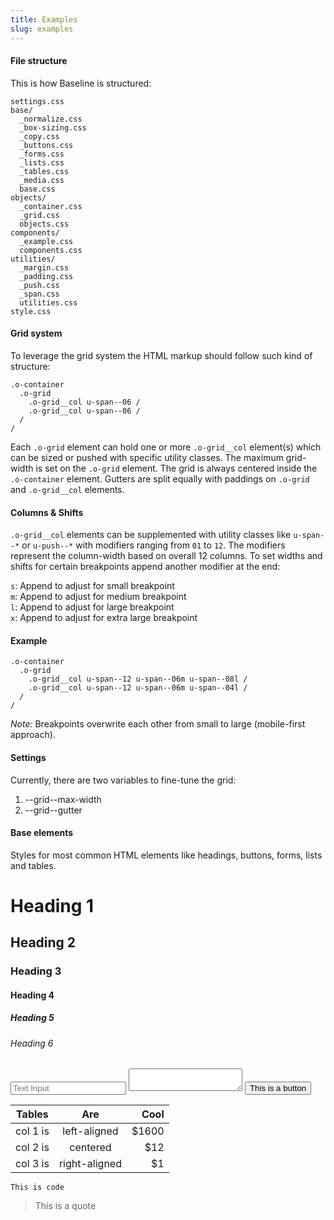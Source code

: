 ```yaml
---
title: Examples
slug: examples
---
```


<div class="c-faq">

<div class="c-faq__item">
<h4 class="c-faq__item-title">File structure</h4>
<div class="c-faq__item-content" markdown="1">

This is how Baseline is structured:

```
settings.css
base/
  _normalize.css
  _box-sizing.css
  _copy.css
  _buttons.css
  _forms.css
  _lists.css
  _tables.css
  _media.css
  base.css
objects/
  _container.css
  _grid.css
  objects.css
components/
  _example.css
  components.css
utilities/
  _margin.css
  _padding.css
  _push.css
  _span.css
  utilities.css
style.css
```

</div>
</div>

<div class="c-faq__item">
<h4 class="c-faq__item-title">Grid system</h4>
<div class="c-faq__item-content" markdown="1">

To leverage the grid system the HTML markup should follow such kind of structure:

```
.o-container
  .o-grid
    .o-grid__col u-span--06 /
    .o-grid__col u-span--06 /
  /
/
```

Each `.o-grid` element can hold one or more `.o-grid__col` element(s) which can be sized or pushed with specific utility classes. The maximum grid-width is set on the `.o-grid` element. The grid is always centered inside the `.o-container` element. Gutters are split equally with paddings on `.o-grid` and `.o-grid__col` elements.

#### Columns & Shifts

`.o-grid__col` elements can be supplemented with utility classes like `u-span--*` or `u-push--*` with modifiers ranging from `01` to `12`. The modifiers represent the column-width based on overall 12 columns. To set widths and shifts for certain breakpoints append another modifier at the end:

`s`: Append to adjust for small breakpoint  
`m`: Append to adjust for medium breakpoint  
`l`: Append to adjust for large breakpoint  
`x`: Append to adjust for extra large breakpoint

#### Example

```
.o-container
  .o-grid
    .o-grid__col u-span--12 u-span--06m u-span--08l /
    .o-grid__col u-span--12 u-span--06m u-span--04l /
  /
/
```

*Note:* Breakpoints overwrite each other from small to large (mobile-first approach).

#### Settings

Currently, there are two variables to fine-tune the grid:

1. --grid--max-width
2. --grid--gutter

</div>
</div>

<div class="c-faq__item">
<h4 class="c-faq__item-title">Base elements</h4>
<div class="c-faq__item-content" markdown="1">

Styles for most common HTML elements like headings, buttons, forms, lists and tables.

# Heading 1
## Heading 2
### Heading 3
#### Heading 4
##### Heading 5
###### Heading 6

<p>
<input type="text" placeholder="Text Input">
<textarea></textarea>
<button href="#">This is a button</button>
</p>

| Tables   |      Are      |  Cool |
|----------|:-------------:|------:|
| col 1 is |  left-aligned | $1600 |
| col 2 is |    centered   |   $12 |
| col 3 is | right-aligned |    $1 |

```
This is code
```

> This is a quote

</div>
</div>
</div>
